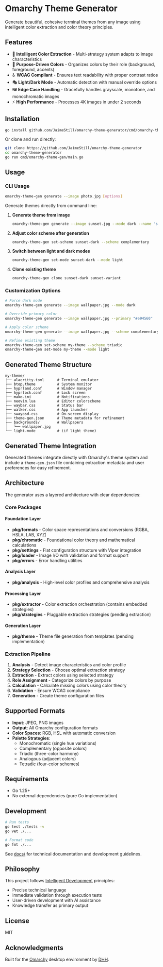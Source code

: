 # Omarchy Theme Generator

Generate beautiful, cohesive terminal themes from any image using intelligent color extraction and color theory principles.

## Features

- 🎨 **Intelligent Color Extraction** - Multi-strategy system adapts to image characteristics
- 🎯 **Purpose-Driven Colors** - Organizes colors by their role (background, foreground, accents)
- ♿ **WCAG Compliant** - Ensures text readability with proper contrast ratios  
- 🎭 **Light/Dark Mode** - Automatic detection with manual override options
- 🖼️ **Edge Case Handling** - Gracefully handles grayscale, monotone, and monochromatic images
- ⚡ **High Performance** - Processes 4K images in under 2 seconds

## Installation

```bash
go install github.com/JaimeStill/omarchy-theme-generator/cmd/omarchy-theme-gen@latest
```

Or clone and run directly:

```bash
git clone https://github.com/JaimeStill/omarchy-theme-generator
cd omarchy-theme-generator
go run cmd/omarchy-theme-gen/main.go
```

## Usage

### CLI Usage

```bash
omarchy-theme-gen generate --image photo.jpg [options]
```

Generate themes directly from command line:

1. **Generate theme from image**
   ```bash
   omarchy-theme-gen generate --image sunset.jpg --mode dark --name "sunset-dark"
   ```

2. **Adjust color scheme after generation**
   ```bash
   omarchy-theme-gen set-scheme sunset-dark --scheme complementary
   ```

3. **Switch between light and dark modes**
   ```bash
   omarchy-theme-gen set-mode sunset-dark --mode light
   ```

4. **Clone existing theme**
   ```bash
   omarchy-theme-gen clone sunset-dark sunset-variant
   ```

### Customization Options

```bash
# Force dark mode
omarchy-theme-gen generate --image wallpaper.jpg --mode dark

# Override primary color
omarchy-theme-gen generate --image wallpaper.jpg --primary "#e94560"

# Apply color scheme
omarchy-theme-gen generate --image wallpaper.jpg --scheme complementary

# Refine existing theme
omarchy-theme-gen set-scheme my-theme --scheme triadic
omarchy-theme-gen set-mode my-theme --mode light
```

## Generated Theme Structure

```
my-theme/
├── alacritty.toml      # Terminal emulator
├── btop.theme          # System monitor
├── hyprland.conf       # Window manager
├── hyprlock.conf       # Lock screen
├── mako.ini            # Notifications
├── neovim.lua          # Editor colorscheme
├── waybar.css          # Status bar
├── walker.css          # App launcher
├── swayosd.css         # On-screen display
├── theme-gen.json      # Theme metadata for refinement
├── backgrounds/        # Wallpapers
│   └── wallpaper.jpg
└── light.mode          # (if light theme)
```

## Generated Theme Integration

Generated themes integrate directly with Omarchy's theme system and include a `theme-gen.json` file containing extraction metadata and user preferences for easy refinement.

## Architecture

The generator uses a layered architecture with clear dependencies:

### Core Packages

#### Foundation Layer
- **pkg/formats** - Color space representations and conversions (RGBA, HSLA, LAB, XYZ)
- **pkg/chromatic** - Foundational color theory and mathematical calculations  
- **pkg/settings** - Flat configuration structure with Viper integration
- **pkg/loader** - Image I/O with validation and format support
- **pkg/errors** - Error handling utilities

#### Analysis Layer  
- **pkg/analysis** - High-level color profiles and comprehensive analysis

#### Processing Layer
- **pkg/extractor** - Color extraction orchestration (contains embedded strategies)
- **pkg/strategies** - Pluggable extraction strategies (pending extraction)

#### Generation Layer
- **pkg/theme** - Theme file generation from templates (pending implementation)

### Extraction Pipeline

1. **Analysis** - Detect image characteristics and color profile
2. **Strategy Selection** - Choose optimal extraction strategy
3. **Extraction** - Extract colors using selected strategy
4. **Role Assignment** - Categorize colors by purpose
5. **Calculation** - Calculate missing colors using color theory
6. **Validation** - Ensure WCAG compliance
7. **Generation** - Create theme configuration files

## Supported Formats

- **Input**: JPEG, PNG images
- **Output**: All Omarchy configuration formats
- **Color Spaces**: RGB, HSL with automatic conversion
- **Palette Strategies**:
  - Monochromatic (single hue variations)
  - Complementary (opposite colors)
  - Triadic (three-color harmony)
  - Analogous (adjacent colors)
  - Tetradic (four-color schemes)

## Requirements

- Go 1.25+
- No external dependencies (pure Go implementation)

## Development

```bash
# Run tests
go test ./tests -v
go vet ./...

# Format code
go fmt ./...
```

See [docs/](docs/) for technical documentation and development guidelines.

## Philosophy

This project follows [Intelligent Development](docs/development-methodology.md) principles:

- Precise technical language
- Immediate validation through execution tests
- User-driven development with AI assistance
- Knowledge transfer as primary output

## License

MIT

## Acknowledgments

Built for the [Omarchy](https://omarchy.org) desktop environment by [DHH](https://github.com/DHH).
